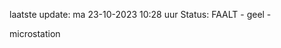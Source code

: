 laatste update: 
ma 23-10-2023 10:28   uur 
Status: FAALT - geel - 
<div class="service Y">microstation</div>